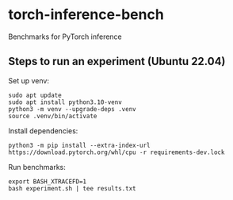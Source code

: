# torch-inference-bench
Benchmarks for PyTorch inference

## Steps to run an experiment (Ubuntu 22.04)

Set up venv:
```
sudo apt update
sudo apt install python3.10-venv
python3 -m venv --upgrade-deps .venv
source .venv/bin/activate
```

Install dependencies:
```
python3 -m pip install --extra-index-url https://download.pytorch.org/whl/cpu -r requirements-dev.lock
```

Run benchmarks:
```
export BASH_XTRACEFD=1
bash experiment.sh | tee results.txt
```
